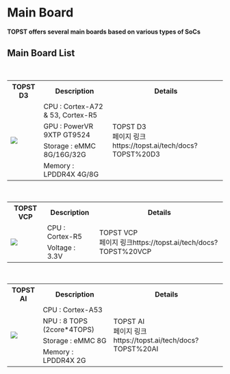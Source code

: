# Main Board

**TOPST offers several main boards based on various types of SoCs**

## Main Board List
<br/>

<table>
  <tr>
    <th>
      TOPST D3
    </th>
    <th>
      Description
    </th>
    <th>
      Details
    </th>
  </tr>
  <tr>
    <td rowspan="4">
      <img src="https://github.com/topst-development/Documentation/assets/161264431/1ecaa305-ef35-4322-bc04-09a3e694ed90">
    </td>
    <td>
      CPU : Cortex-A72 & 53, Cortex-R5
    </td>
    <td rowspan="4">
      TOPST D3
      <br/>
      페이지 링크https://topst.ai/tech/docs?TOPST%20D3
    </td>
    <tr>
    <td>
      GPU : PowerVR 9XTP GT9524
    </td>
    </tr>
    <tr>
    <td>
      Storage : eMMC 8G/16G/32G
    </td>
    </tr>
    <tr>
    <td>
      Memory : LPDDR4X 4G/8G
    </td>
    </tr> 
   </tr>
</table>

<br/>

<table>
  <tr>
    <th>
      TOPST VCP
    </th>
    <th>
      Description
    </th>
    <th>
      Details
    </th>
  </tr>
  <tr>
    <td rowspan="2">
      <img src="https://github.com/topst-development/Documentation/assets/161264431/7eb81b61-e399-47a8-bd2d-cadd0ff5e8f2">
    </td>
    <td>
      CPU : Cortex-R5
    </td>
    <td rowspan="4">
      TOPST VCP 
      <br/>
      페이지 링크https://topst.ai/tech/docs?TOPST%20VCP
    </td>
    <tr>
    <td>
      Voltage : 3.3V
    </td>
    </tr>
   </tr>
</table>

<br/>

<table>
  <tr>
    <th>
      TOPST AI
    </th>
    <th>
      Description
    </th>
    <th>
      Details
    </th>
  </tr>
  <tr>
    <td rowspan="4">
      <img src="https://github.com/topst-development/Documentation/assets/161264431/4a140fe1-70e9-4a3f-aa57-9e78ac83b9050">
    </td>
    <td>
      CPU : Cortex-A53
    </td>
    <td rowspan="4">
      TOPST AI
      <br/>
      페이지 링크https://topst.ai/tech/docs?TOPST%20AI
    </td>
    <tr>
    <td>
      NPU : 8 TOPS (2core*4TOPS)
    </td>
    </tr>
    <tr>
    <td>
      Storage : eMMC 8G
    </td>
    </tr>
    <tr>
    <td>
      Memory : LPDDR4X 2G
    </td>
    </tr> 
   </tr>
</table>
